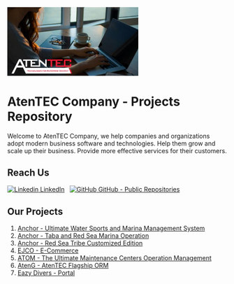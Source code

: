 <img src="https://github.com/atenteccompany/.github/blob/8e9f4e84406402d4c0c4c23a1943349c80c8aa91/profile/safe_image.jpg" width="300px">

# AtenTEC Company - Projects Repository

Welcome to AtenTEC Company, we help companies and organizations adopt modern business software and technologies. Help them grow and scale up their business. Provide more effective services for their customers.

## Reach Us

[![Linkedin](https://i.stack.imgur.com/gVE0j.png) LinkedIn](https://www.linkedin.com/company/atentec/mycompany/)
&nbsp;
[![GitHub](https://i.stack.imgur.com/tskMh.png) GitHub - Public Repositories](https://github.com/atentec)

## Our Projects
1. [Anchor - Ultimate Water Sports and Marina Management System](https://anchor.atentec.com)
2. [Anchor - Taba and Red Sea Marina Operation](https://anchor.atentec.com/anchor-mms)
3. [Anchor - Red Sea Tribe Customized Edition](https://anchor.atentec.com/anchor-ultimate)
4. [EJCO - E-Commerce](https://www.ejco.com.eg)
5. [ATOM - The Ultimate Maintenance Centers Operation Management](https://www.atentec.com)
6. [AtenG - AtenTEC Flagship ORM](https://www.atentec.com)
7. [Eazy Divers - Portal](https://www.eazydivers.com)

